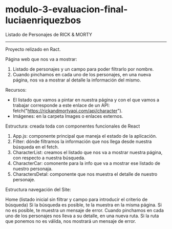 # modulo-3-evaluacion-final-luciaenriquezbos

Listado de Personajes de
RICK & MORTY

---

Proyecto relizado en Ract.

Página web que nos va a mostrar:

1. Listado de personajes y un campo para poder filtrarlo por nombre.
2. Cuando pinchamos en cada uno de los personajes, en una nueva página, nos va a mostrar al detalle la información del mismo.

Recursos:

- El listado que vamos a pintar en nuestra página y con el que vamos a trabajar corresponde a este enlace de un API:
  fetch("https://rickandmortyapi.com/api/character").
- Imágenes: en la carpeta Images o enlaces externos.

Estructura: creada toda con componentes funcionales de React

1. App.js: componente principal que maneja el estado de la aplicación.
2. Filter: dónde filtramos la información que nos llega desde nuestra búsqueda en el fetch.
3. CharacterList: creamos el listado que nos va a mostrar nuestra página, con respecto a nuestra búsqueda.
4. CharacterCar: comonente para la info que va a mostrar ese listado de nuestro personaja.
5. CharactersDetal: componente que nos muestra el detalle de nuestro personaje.

Estructura navegación del Site:

Home (listado inicial sin filtrar y campo para introducir el criterio de búsqueda)
Si la búsqueda es posible, te la muestra en la misma página.
Si no es posible, te muestra un mensaje de error.
Cuando pinchamos en cada uno de los personajes nos lleva a su detalle, en una nueva ruta.
Si la ruta que ponemos no es válida, nos mostrará un mensaje de error.
